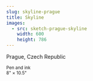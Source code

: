 ```yaml
---
slug: skyline-prague
title: Skyline
images:
  - src: sketch-prague-skyline
    width: 600
    height: 786
---
```

Prague, Czech Republic

<small>Pen and ink<br>8" × 10.5"</small>
